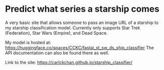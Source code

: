 # Predict what series a starship comes

A very basic site that allows someone to pass an image URL of a starship to my starship classification model.
Currently only supports Star Trek (Federation), Star Wars (Empire), and Dead Space.

My model is hosted at: https://huggingface.co/spaces/CCKC/fastai_st_sw_ds_ship_classifier
The API documentation can also be found there as well.

Link to the site: https://carlckchan.github.io/starship_classifier/
